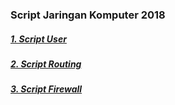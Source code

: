 ### Script Jaringan Komputer 2018

##### [1. Script User](link "User")
##### [2. Script Routing](link "Routing")
##### [3. Script Firewall](link "Firewall")